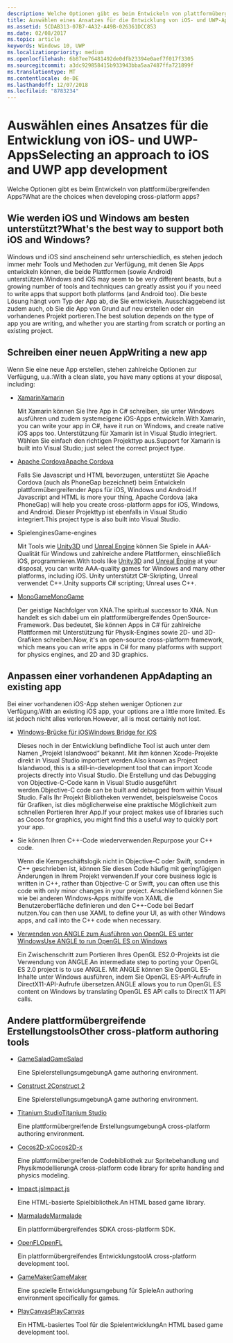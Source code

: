 ```yaml
---
description: Welche Optionen gibt es beim Entwickeln von plattformübergreifenden Apps?
title: Auswählen eines Ansatzes für die Entwicklung von iOS- und UWP-Apps
ms.assetid: 5CDAB313-07B7-4A32-A49B-026361DCC853
ms.date: 02/08/2017
ms.topic: article
keywords: Windows 10, UWP
ms.localizationpriority: medium
ms.openlocfilehash: 6b87ee76481492de0dfb23394e0aef7f017f3305
ms.sourcegitcommit: a3dc929858415b933943bba5aa7487ffa721899f
ms.translationtype: MT
ms.contentlocale: de-DE
ms.lasthandoff: 12/07/2018
ms.locfileid: "8783234"
---
```

# <a name="selecting-an-approach-to-ios-and-uwp-app-development"></a><span data-ttu-id="5ee71-104">Auswählen eines Ansatzes für die Entwicklung von iOS- und UWP-Apps</span><span class="sxs-lookup"><span data-stu-id="5ee71-104">Selecting an approach to iOS and UWP app development</span></span>


<span data-ttu-id="5ee71-105">Welche Optionen gibt es beim Entwickeln von plattformübergreifenden Apps?</span><span class="sxs-lookup"><span data-stu-id="5ee71-105">What are the choices when developing cross-platform apps?</span></span>

## <a name="whats-the-best-way-to-support-both-ios-and-windows"></a><span data-ttu-id="5ee71-106">Wie werden iOS und Windows am besten unterstützt?</span><span class="sxs-lookup"><span data-stu-id="5ee71-106">What's the best way to support both iOS and Windows?</span></span>

<span data-ttu-id="5ee71-107">Windows und iOS sind anscheinend sehr unterschiedlich, es stehen jedoch immer mehr Tools und Methoden zur Verfügung, mit denen Sie Apps entwickeln können, die beide Plattformen (sowie Android) unterstützen.</span><span class="sxs-lookup"><span data-stu-id="5ee71-107">Windows and iOS may seem to be very different beasts, but a growing number of tools and techniques can greatly assist you if you need to write apps that support both platforms (and Android too).</span></span> <span data-ttu-id="5ee71-108">Die beste Lösung hängt vom Typ der App ab, die Sie entwickeln. Ausschlaggebend ist zudem auch, ob Sie die App von Grund auf neu erstellen oder ein vorhandenes Projekt portieren.</span><span class="sxs-lookup"><span data-stu-id="5ee71-108">The best solution depends on the type of app you are writing, and whether you are starting from scratch or porting an existing project.</span></span>

## <a name="writing-a-new-app"></a><span data-ttu-id="5ee71-109">Schreiben einer neuen App</span><span class="sxs-lookup"><span data-stu-id="5ee71-109">Writing a new app</span></span>

<span data-ttu-id="5ee71-110">Wenn Sie eine neue App erstellen, stehen zahlreiche Optionen zur Verfügung, u.a.:</span><span class="sxs-lookup"><span data-stu-id="5ee71-110">With a clean slate, you have many options at your disposal, including:</span></span>

-   [<span data-ttu-id="5ee71-111">Xamarin</span><span class="sxs-lookup"><span data-stu-id="5ee71-111">Xamarin</span></span>](http://go.microsoft.com/fwlink/p/?LinkID=320484)

    <span data-ttu-id="5ee71-112">Mit Xamarin können Sie Ihre App in C# schreiben, sie unter Windows ausführen und zudem systemeigene iOS-Apps entwickeln.</span><span class="sxs-lookup"><span data-stu-id="5ee71-112">With Xamarin, you can write your app in C#, have it run on Windows, and create native iOS apps too.</span></span> <span data-ttu-id="5ee71-113">Unterstützung für Xamarin ist in Visual Studio integriert. Wählen Sie einfach den richtigen Projekttyp aus.</span><span class="sxs-lookup"><span data-stu-id="5ee71-113">Support for Xamarin is built into Visual Studio; just select the correct project type.</span></span>

-   [<span data-ttu-id="5ee71-114">Apache Cordova</span><span class="sxs-lookup"><span data-stu-id="5ee71-114">Apache Cordova</span></span>](http://go.microsoft.com/fwlink/p/?LinkID=400439)

    <span data-ttu-id="5ee71-115">Falls Sie Javascript und HTML bevorzugen, unterstützt Sie Apache Cordova (auch als PhoneGap bezeichnet) beim Entwickeln plattformübergreifender Apps für iOS, Windows und Android.</span><span class="sxs-lookup"><span data-stu-id="5ee71-115">If Javascript and HTML is more your thing, Apache Cordova (aka PhoneGap) will help you create cross-platform apps for iOS, Windows, and Android.</span></span> <span data-ttu-id="5ee71-116">Dieser Projekttyp ist ebenfalls in Visual Studio integriert.</span><span class="sxs-lookup"><span data-stu-id="5ee71-116">This project type is also built into Visual Studio.</span></span>

-   <span data-ttu-id="5ee71-117">Spielengines</span><span class="sxs-lookup"><span data-stu-id="5ee71-117">Game-engines</span></span>

    <span data-ttu-id="5ee71-118">Mit Tools wie [Unity3D](http://go.microsoft.com/fwlink/p/?LinkID=320479) und [Unreal Engine](http://go.microsoft.com/fwlink/p/?LinkID=394062) können Sie Spiele in AAA-Qualität für Windows und zahlreiche andere Plattformen, einschließlich iOS, programmieren.</span><span class="sxs-lookup"><span data-stu-id="5ee71-118">With tools like [Unity3D](http://go.microsoft.com/fwlink/p/?LinkID=320479) and [Unreal Engine](http://go.microsoft.com/fwlink/p/?LinkID=394062) at your disposal, you can write AAA-quality games for Windows and many other platforms, including iOS.</span></span> <span data-ttu-id="5ee71-119">Unity unterstützt C#-Skripting, Unreal verwendet C++.</span><span class="sxs-lookup"><span data-stu-id="5ee71-119">Unity supports C# scripting; Unreal uses C++.</span></span>

-   [<span data-ttu-id="5ee71-120">MonoGame</span><span class="sxs-lookup"><span data-stu-id="5ee71-120">MonoGame</span></span>](http://go.microsoft.com/fwlink/p/?LinkID=320483)

    <span data-ttu-id="5ee71-121">Der geistige Nachfolger von XNA.</span><span class="sxs-lookup"><span data-stu-id="5ee71-121">The spiritual successor to XNA.</span></span> <span data-ttu-id="5ee71-122">Nun handelt es sich dabei um ein plattformübergreifendes OpenSource-Framework. Das bedeutet, Sie können Apps in C# für zahlreiche Plattformen mit Unterstützung für Physik-Engines sowie 2D- und 3D-Grafiken schreiben.</span><span class="sxs-lookup"><span data-stu-id="5ee71-122">Now, it's an open-source cross-platform framework, which means you can write apps in C# for many platforms with support for physics engines, and 2D and 3D graphics.</span></span>

## <a name="adapting-an-existing-app"></a><span data-ttu-id="5ee71-123">Anpassen einer vorhandenen App</span><span class="sxs-lookup"><span data-stu-id="5ee71-123">Adapting an existing app</span></span>

<span data-ttu-id="5ee71-124">Bei einer vorhandenen iOS-App stehen weniger Optionen zur Verfügung.</span><span class="sxs-lookup"><span data-stu-id="5ee71-124">With an existing iOS app, your options are a little more limited.</span></span> <span data-ttu-id="5ee71-125">Es ist jedoch nicht alles verloren.</span><span class="sxs-lookup"><span data-stu-id="5ee71-125">However, all is most certainly not lost.</span></span>

-   [<span data-ttu-id="5ee71-126">Windows-Brücke für iOS</span><span class="sxs-lookup"><span data-stu-id="5ee71-126">Windows Bridge for iOS</span></span>](https://go.microsoft.com/fwlink/p/?LinkId=619014)

    <span data-ttu-id="5ee71-127">Dieses noch in der Entwicklung befindliche Tool ist auch unter dem Namen „Projekt Islandwood“ bekannt. Mit ihm können Xcode-Projekte direkt in Visual Studio importiert werden.</span><span class="sxs-lookup"><span data-stu-id="5ee71-127">Also known as Project Islandwood, this is a still-in-development tool that can import Xcode projects directly into Visual Studio.</span></span> <span data-ttu-id="5ee71-128">Die Erstellung und das Debugging von Objective-C-Code kann in Visual Studio ausgeführt werden.</span><span class="sxs-lookup"><span data-stu-id="5ee71-128">Objective-C code can be built and debugged from within Visual Studio.</span></span> <span data-ttu-id="5ee71-129">Falls Ihr Projekt Bibliotheken verwendet, beispielsweise Cocos für Grafiken, ist dies möglicherweise eine praktische Möglichkeit zum schnellen Portieren Ihrer App.</span><span class="sxs-lookup"><span data-stu-id="5ee71-129">If your project makes use of libraries such as Cocos for graphics, you might find this a useful way to quickly port your app.</span></span>

-   <span data-ttu-id="5ee71-130">Sie können Ihren C++-Code wiederverwenden.</span><span class="sxs-lookup"><span data-stu-id="5ee71-130">Repurpose your C++ code.</span></span>

    <span data-ttu-id="5ee71-131">Wenn die Kerngeschäftslogik nicht in Objective-C oder Swift, sondern in C++ geschrieben ist, können Sie diesen Code häufig mit geringfügigen Änderungen in Ihrem Projekt verwenden.</span><span class="sxs-lookup"><span data-stu-id="5ee71-131">If your core business logic is written in C++, rather than Objective-C or Swift, you can often use this code with only minor changes in your project.</span></span> <span data-ttu-id="5ee71-132">Anschließend können Sie wie bei anderen Windows-Apps mithilfe von XAML die Benutzeroberfläche definieren und den C++-Code bei Bedarf nutzen.</span><span class="sxs-lookup"><span data-stu-id="5ee71-132">You can then use XAML to define your UI, as with other Windows apps, and call into the C++ code when necessary.</span></span>

-   [<span data-ttu-id="5ee71-133">Verwenden von ANGLE zum Ausführen von OpenGL ES unter Windows</span><span class="sxs-lookup"><span data-stu-id="5ee71-133">Use ANGLE to run OpenGL ES on Windows</span></span>](http://go.microsoft.com/fwlink/p/?linkid=618387)

    <span data-ttu-id="5ee71-134">Ein Zwischenschritt zum Portieren Ihres OpenGL ES2.0-Projekts ist die Verwendung von ANGLE.</span><span class="sxs-lookup"><span data-stu-id="5ee71-134">An intermediate step to porting your OpenGL ES 2.0 project is to use ANGLE.</span></span> <span data-ttu-id="5ee71-135">Mit ANGLE können Sie OpenGL ES-Inhalte unter Windows ausführen, indem Sie OpenGL ES-API-Aufrufe in DirectX11-API-Aufrufe übersetzen.</span><span class="sxs-lookup"><span data-stu-id="5ee71-135">ANGLE allows you to run OpenGL ES content on Windows by translating OpenGL ES API calls to DirectX 11 API calls.</span></span>

## <a name="other-cross-platform-authoring-tools"></a><span data-ttu-id="5ee71-136">Andere plattformübergreifende Erstellungstools</span><span class="sxs-lookup"><span data-stu-id="5ee71-136">Other cross-platform authoring tools</span></span>

-   [<span data-ttu-id="5ee71-137">GameSalad</span><span class="sxs-lookup"><span data-stu-id="5ee71-137">GameSalad</span></span>](http://go.microsoft.com/fwlink/p/?LinkID=320480)

    <span data-ttu-id="5ee71-138">Eine Spielerstellungsumgebung</span><span class="sxs-lookup"><span data-stu-id="5ee71-138">A game authoring environment.</span></span>

-   [<span data-ttu-id="5ee71-139">Construct 2</span><span class="sxs-lookup"><span data-stu-id="5ee71-139">Construct 2</span></span>]( http://go.microsoft.com/fwlink/p/?LinkID=320481)

    <span data-ttu-id="5ee71-140">Eine Spielerstellungsumgebung</span><span class="sxs-lookup"><span data-stu-id="5ee71-140">A game authoring environment.</span></span>

-   [<span data-ttu-id="5ee71-141">Titanium Studio</span><span class="sxs-lookup"><span data-stu-id="5ee71-141">Titanium Studio</span></span>](http://go.microsoft.com/fwlink/p/?LinkID=320482)

    <span data-ttu-id="5ee71-142">Eine plattformübergreifende Erstellungsumgebung</span><span class="sxs-lookup"><span data-stu-id="5ee71-142">A cross-platform authoring environment.</span></span>

-   [<span data-ttu-id="5ee71-143">Cocos2D-x</span><span class="sxs-lookup"><span data-stu-id="5ee71-143">Cocos2D-x</span></span>](http://go.microsoft.com/fwlink/p/?LinkID=320485)

    <span data-ttu-id="5ee71-144">Eine plattformübergreifende Codebibliothek zur Spritebehandlung und Physikmodellierung</span><span class="sxs-lookup"><span data-stu-id="5ee71-144">A cross-platform code library for sprite handling and physics modeling.</span></span>

-   [<span data-ttu-id="5ee71-145">Impact.js</span><span class="sxs-lookup"><span data-stu-id="5ee71-145">Impact.js</span></span>](http://go.microsoft.com/fwlink/p/?LinkID=320486)

    <span data-ttu-id="5ee71-146">Eine HTML-basierte Spielbibliothek.</span><span class="sxs-lookup"><span data-stu-id="5ee71-146">An HTML based game library.</span></span>

-   [<span data-ttu-id="5ee71-147">Marmalade</span><span class="sxs-lookup"><span data-stu-id="5ee71-147">Marmalade</span></span>](http://go.microsoft.com/fwlink/p/?LinkID=320487)

    <span data-ttu-id="5ee71-148">Ein plattformübergreifendes SDK</span><span class="sxs-lookup"><span data-stu-id="5ee71-148">A cross-platform SDK.</span></span>

-   [<span data-ttu-id="5ee71-149">OpenFL</span><span class="sxs-lookup"><span data-stu-id="5ee71-149">OpenFL</span></span>](http://go.microsoft.com/fwlink/p/?LinkID=320488)

    <span data-ttu-id="5ee71-150">Ein plattformübergreifendes Entwicklungstool</span><span class="sxs-lookup"><span data-stu-id="5ee71-150">A cross-platform development tool.</span></span>

-   [<span data-ttu-id="5ee71-151">GameMaker</span><span class="sxs-lookup"><span data-stu-id="5ee71-151">GameMaker</span></span>](http://go.microsoft.com/fwlink/p/?LinkID=320490)

    <span data-ttu-id="5ee71-152">Eine spezielle Entwicklungsumgebung für Spiele</span><span class="sxs-lookup"><span data-stu-id="5ee71-152">An authoring environment specifically for games.</span></span>

-   [<span data-ttu-id="5ee71-153">PlayCanvas</span><span class="sxs-lookup"><span data-stu-id="5ee71-153">PlayCanvas</span></span>](http://go.microsoft.com/fwlink/p/?LinkID=394061)

    <span data-ttu-id="5ee71-154">Ein HTML-basiertes Tool für die Spielentwicklung</span><span class="sxs-lookup"><span data-stu-id="5ee71-154">An HTML based game development tool.</span></span>

